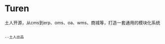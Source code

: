 # Turen
土人开源，从cms到erp、oms、oa、wms、商城等，打造一套通用的模块化系统

                                                                          --土人出品
